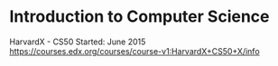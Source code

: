 # Introduction to Computer Science
HarvardX -  CS50
Started: June 2015
https://courses.edx.org/courses/course-v1:HarvardX+CS50+X/info
